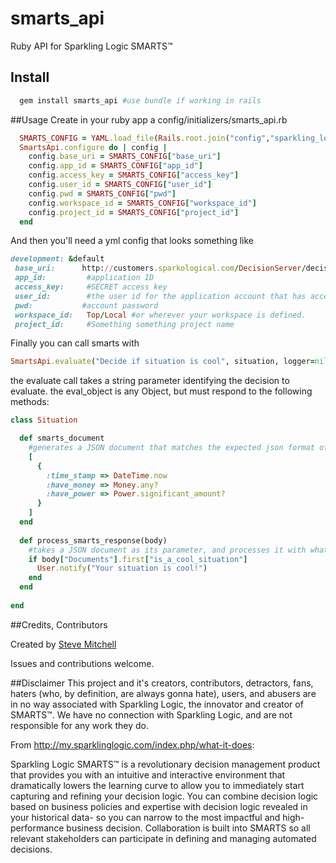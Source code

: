 smarts_api
==========

Ruby API for Sparkling Logic SMARTS™

## Install
```ruby
  gem install smarts_api #use bundle if working in rails
```

##Usage
Create in your ruby app a config/initializers/smarts_api.rb
```ruby 
  SMARTS_CONFIG = YAML.load_file(Rails.root.join("config","sparkling_logic.yml"))[Rails.env]
  SmartsApi.configure do | config |
    config.base_uri = SMARTS_CONFIG["base_uri"]
    config.app_id = SMARTS_CONFIG["app_id"]
    config.access_key = SMARTS_CONFIG["access_key"]
    config.user_id = SMARTS_CONFIG["user_id"]
    config.pwd = SMARTS_CONFIG["pwd"]
    config.workspace_id = SMARTS_CONFIG["workspace_id"]
    config.project_id = SMARTS_CONFIG["project_id"]
  end
```

And then you'll need a yml config that looks something like 
```ruby
development: &default
 base_uri:      http://customers.sparkological.com/DecisionServer/decision-services/deployments/
 app_id:         #application ID
 access_key:     #SECRET access key
 user_id:        #the user id for the application account that has access to SMARTS
 pwd:           #account password
 workspace_id:   Top/Local #or wherever your workspace is defined.
 project_id:     #Something something project name
```

Finally you can call smarts with 
```ruby
SmartsApi.evaluate("Decide if situation is cool", situation, logger=nil)
```

the evaluate call takes a string parameter identifying the decision to evaluate.  the eval_object is any Object, but must respond to the following methods:
```ruby
class Situation

  def smarts_document
    #generates a JSON document that matches the expected json format of the SMARTS project
    [
      {
        :time_stamp => DateTime.now 
        :have_money => Money.any?
        :have_power => Power.significant_amount?
      }
    ]
  end
  
  def process_smarts_response(body)
    #takes a JSON document as its parameter, and processes it with whatever rules pertain to this class
    if body["Documents"].first["is_a_cool_situation"]
      User.notify("Your situation is cool!") 
    end 
  end
  
end
```


##Credits, Contributors

Created by [Steve Mitchell](https://github.com/theSteveMitchell)

Issues and contributions welcome.

##Disclaimer
This project and it's creators, contributors, detractors, fans, haters (who, by definition, are always gonna hate), users, and abusers are in no way associated with Sparkling Logic, the innovator and creator of SMARTS™.  We have no connection with Sparkling Logic, and are not responsible for any work they do.  

From http://my.sparklinglogic.com/index.php/what-it-does:

Sparkling Logic SMARTS™ is a revolutionary decision management product that provides you with an intuitive and interactive environment that dramatically lowers the learning curve to allow you to immediately start capturing and refining your decision logic.  You can combine decision logic based on business policies and expertise with decision logic revealed in your historical data- so you can narrow to the most impactful and high-performance business decision.   Collaboration is built into SMARTS so all relevant stakeholders can participate in defining and managing automated decisions.

